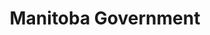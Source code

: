 ---
title: "Manitoba Government"
identification: "mb-gov"
description: "The Manitoba government provides services for the entire province."
link: "https://www.gov.mb.ca/"
image: "assets/img/logos/MB_Buffalo.png"
width: "100px"
complete: true
members:
  - name: "Elizabeth Kenyon"
    summary: "Elizabeth did her first work term at the Goverment of Manitoba."
    statement: "She worked in Application Management department to create a ASP .Net application."
    image: "/assets/img/co-op/elizabeth.jpg"
---
